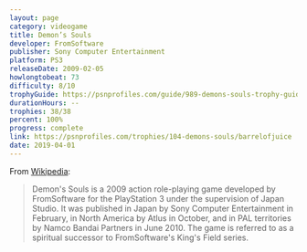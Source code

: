 ```yaml
---
layout: page
category: videogame
title: Demon’s Souls
developer: FromSoftware
publisher: Sony Computer Entertainment
platform: PS3
releaseDate: 2009-02-05
howlongtobeat: 73
difficulty: 8/10
trophyGuide: https://psnprofiles.com/guide/989-demons-souls-trophy-guide
durationHours: --
trophies: 38/38
percent: 100%
progress: complete
link: https://psnprofiles.com/trophies/104-demons-souls/barrelofjuice
date: 2019-04-01
---
```


From [Wikipedia](https://en.wikipedia.org/wiki/Demon%27s_Souls):

> Demon's Souls is a 2009 action role-playing game developed by FromSoftware for the PlayStation 3 under the supervision of Japan Studio. It was published in Japan by Sony Computer Entertainment in February, in North America by Atlus in October, and in PAL territories by Namco Bandai Partners in June 2010. The game is referred to as a spiritual successor to FromSoftware's King's Field series.
